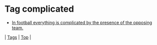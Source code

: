 <!--
title: Tag complicated
date: 2020-06-28T15:26:58.717Z
tags:
-->
# Tag complicated

 * [In football everything is complicated by the presence of the opposing team.](144267547759.md)

| [Tags](tags.md) | [Top](index.md) |
